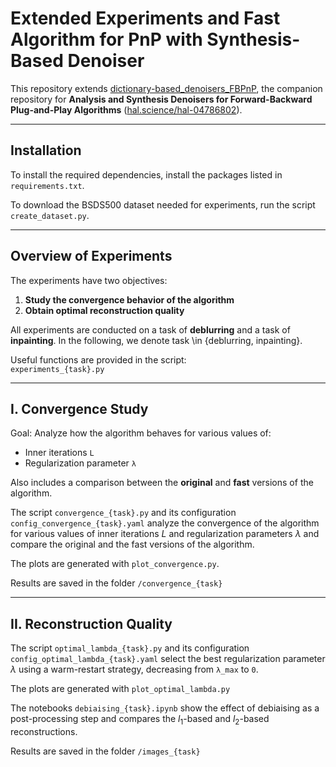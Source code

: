 # Extended Experiments and Fast Algorithm for PnP with Synthesis-Based Denoiser

This repository extends [dictionary-based_denoisers_FBPnP](https://github.com/tomMoral/dictionary-based_denoisers_FBPnP), the companion repository for **Analysis and Synthesis Denoisers for Forward-Backward Plug-and-Play Algorithms** ([hal.science/hal-04786802](https://hal.science/hal-04786802)).

---

## Installation

To install the required dependencies, install the packages listed in `requirements.txt`.

To download the BSDS500 dataset needed for experiments, run the script `create_dataset.py`.

---

## Overview of Experiments
The experiments have two objectives:
1. **Study the convergence behavior of the algorithm**
2. **Obtain optimal reconstruction quality**

All experiments are conducted on a task of **deblurring** and a task of **inpainting**.
In the following, we denote  task \in {deblurring, inpainting}.

Useful functions are provided in the script:  
`experiments_{task}.py`

---

## I. Convergence Study

Goal: Analyze how the algorithm behaves for various values of:
- Inner iterations `L`
- Regularization parameter `λ`

Also includes a comparison between the **original** and **fast** versions of the algorithm.

The script `convergence_{task}.py` and its configuration `config_convergence_{task}.yaml` analyze the convergence of the algorithm for various values of inner iterations $L$ and regularization parameters $\lambda$ and compare the original and the fast versions of the algorithm.

The plots are generated with `plot_convergence.py`.

Results are saved in the folder `/convergence_{task}`

---

## II. Reconstruction Quality

The script `optimal_lambda_{task}.py` and its configuration `config_optimal_lambda_{task}.yaml` select the best regularization parameter $\lambda$ using a warm-restart strategy, decreasing from `λ_max` to `0`.

The plots are generated with `plot_optimal_lambda.py`

The notebooks `debiaising_{task}.ipynb` show the effect of debiaising as a post-processing step and compares the $l_1$-based and $l_2$-based reconstructions.

Results are saved in the folder `/images_{task}`
